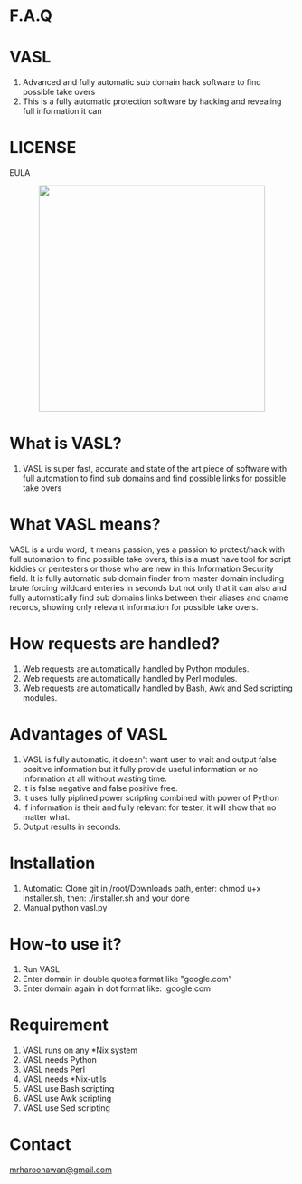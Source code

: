 # F.A.Q

# VASL
1. Advanced and fully automatic sub domain hack software to find possible take overs
2. This is a fully automatic protection software by hacking and revealing full information it can

# LICENSE
EULA


<div align="center">
    <img src="http://oi66.tinypic.com/2cei43p.jpg" width="400px"</img> 
</div>


# What is VASL?
1. VASL is super fast, accurate and state of the art piece of software with full automation to find sub domains and find
possible links for possible take overs


# What VASL means?
VASL is a urdu word, it means passion, yes a passion to protect/hack with full automation to find possible take overs, 
this is a must have tool for script kiddies or pentesters or those who are new in this Information Security field. 
It is fully automatic sub domain finder from master domain including brute forcing wildcard enteries in seconds
but not only that it can also and fully automatically find sub domains links between their aliases and cname records, 
showing only relevant information for possible take overs.

# How requests are handled?
1. Web requests are automatically handled by Python modules.
2. Web requests are automatically handled by Perl modules.
3. Web requests are automatically handled by Bash, Awk and Sed scripting modules.

# Advantages of VASL
1. VASL is fully automatic, it doesn't want user to wait and output false positive information but it fully provide useful 
information or no information at all without wasting time.
2. It is false negative and false positive free.
3. It uses fully piplined power scripting combined with power of Python
4. If information is their and fully relevant for tester, it will show that no matter what.
5. Output results in seconds.

# Installation
1. Automatic: Clone git in /root/Downloads path, enter: chmod u+x installer.sh, then: ./installer.sh and your done
1. Manual python vasl.py

# How-to use it?
1. Run VASL
2. Enter domain in double quotes format like "google.com"
3. Enter domain again in dot format like: .google.com

# Requirement
1. VASL runs on any *Nix system
2. VASL needs Python
3. VASL needs Perl
4. VASL needs *Nix-utils
5. VASL use Bash scripting
6. VASL use Awk scripting
7. VASL use Sed scripting

# Contact
mrharoonawan@gmail.com
